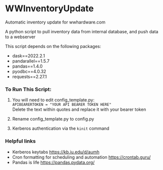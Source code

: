 # WWInventoryUpdate
Automatic inventory update for wwhardware.com

A python script to pull inventory data from internal database, and push data to a webserver

This script depends on the following packages:
- dask==2022.2.1 
- pandarallel==1.5.7 
- pandas==1.4.0 
- pyodbc==4.0.32 
- requests==2.27.1

### To Run This Script:
1. You will need to edit config_template.py:  
`APIBEARERTOKEN = "YOUR API BEARER TOKEN HERE"`  
Delete the text within quotes and replace it with your bearer token  

2. Rename config_template.py to config.py  

3. Kerberos authentication via the `kinit` command


### Helpful links
 - Kerberos keytabs https://kb.iu.edu/d/aumh
 - Cron formatting for scheduling and automation https://crontab.guru/
 - Pandas is life https://pandas.pydata.org/

